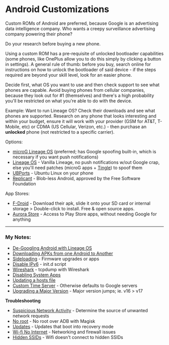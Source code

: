 # Android Customizations

Custom ROMs of Android are preferred, because Google is an advertising data intelligence company. Who wants a creepy surveillance advertising company powering their phone?

Do your research before buying a new phone.

Using a custom ROM has a pre-requisite of unlocked bootloader capabilities (some phones, like OnePlus allow you to do this simply by clicking a button in settings). A general rule of thumb: before you buy, search online for instructions on how to unlock the bootloader of said device - if the steps required are beyond your skill level, look for an easier phone.

Decide first, what OS you want to use and then check support to see what phones are capable. Avoid buying phones from cellular companies, because they look out for #1 (themselves) and there's a high probability you'll be restricted on what you're able to do with the device.

Example: Want to run Lineage OS? Check their downloads and see what phones are supported. Research on any phone that looks interesting and within your budget, ensure it will work with your provider (GSM for AT&T, T-Mobile, etc) or CDMA (US Cellular, Verizon, etc.) - then purchase an **unlocked** phone (not restricted to a specific carrier).

Options:

- [microG Lineage OS](https://lineage.microg.org/) (preferred; has Google spoofing built-in, which is necessary if you want push notifications)
- [Lineage OS](https://lineageos.org/) - Vanilla Lineage, no push notifications w/out Google crap, else you'll need patches (microG apps + [Tingle](https://github.com/ale5000-git/tingle)) to spoof them
- [UBPorts](https://ubports.com/) - Ubuntu Linux on your phone
- [Replicant](https://www.replicant.us/) - Blob-less Android, approved by the Free Software Foundation

App Stores:

- [F-Droid](https://f-droid.org/en/) - Download their apk, slide it onto your SD card or internal storage > Double-click to install. Free & open source apps.
- [Aurora Store](https://f-droid.org/en/packages/com.aurora.store/) - Access to Play Store apps, without needing Google for anything

---

### My Notes:

- [De-Googling Android with Lineage OS](de-google-android-with-lineageos.md)
- [Downloading APKs from one Android to Another](apks-multiple-phones.md)
- [Sideloading](sideloading.md) - Firmware upgrades or apps
- [Disable IPv6](disable-ipv6.md) - init.d script
- [Wireshark](wireshark-android.md) - tcpdump with Wireshark
- [Disabling System Apps](disable-system-apps.md)
- [Updating a hosts file](updating-hosts-file.md)
- [Custom Time Server](custom-time-server-lineageos.md) - Otherwise defaults to Google servers
- [Upgrading a Major Version](upgrade-major-lineage-version.md) - Major version jumps; ie. v16 > v17

**Troubleshooting**

- [Suspicious Network Activity](suspicious-network-activity.md) - Determine the source of unwanted network requests
- [No root](adb-no-root-magisk.md) - No root over ADB with Magisk
- [Updates](updating.md) - Updates that boot into recovery mode
- [Wi-fi No Internet](wifi-no-internet.md) - Networking and firewall issues
- [Hidden SSIDs](not-connecting-hidden-ssid.md) - Wifi doesn't connect to hidden SSIDs
